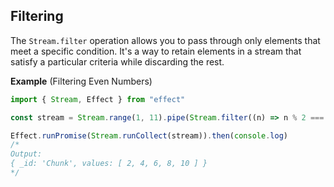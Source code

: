 ## Filtering

The `Stream.filter` operation allows you to pass through only elements that meet a specific condition. It's a way to retain elements in a stream that satisfy a particular criteria while discarding the rest.

**Example** (Filtering Even Numbers)

```ts twoslash
import { Stream, Effect } from "effect"

const stream = Stream.range(1, 11).pipe(Stream.filter((n) => n % 2 === 0))

Effect.runPromise(Stream.runCollect(stream)).then(console.log)
/*
Output:
{ _id: 'Chunk', values: [ 2, 4, 6, 8, 10 ] }
*/
```
